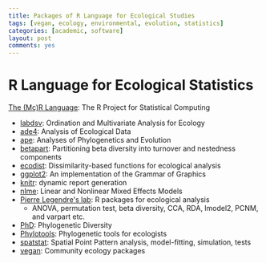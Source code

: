 ```yaml
---
title: Packages of R Language for Ecological Studies
tags: [vegan, ecology, environmental, evolution, statistics]
categories: [academic, software]
layout: post
comments: yes
---
```


# R Language for Ecological Statistics

[The (Mc)R Language](http://www.r-project.org): The R Project for Statistical Computing

-	[labdsv](http://cran.r-project.org/web/packages/labdsv/): Ordination and Multivariate Analysis for Ecology 
-	[ade4](http://cran.r-project.org/web/packages/ade4/index.html): Analysis of Ecological Data
-	[ape](http://cran.r-project.org/web/packages/ape/index.html): Analyses of Phylogenetics and Evolution
-	[betapart](http://cran.r-project.org/web/packages/betapart/index.html): Partitioning beta diversity into turnover and nestedness components
-	[ecodist](http://cran.r-project.org/web/packages/ecodist/index.html): Dissimilarity-based functions for ecological analysis
-	[ggplot2](http://cran.r-project.org/web/packages/ggplot2/index.html): An implementation of the Grammar of Graphics
-	[knitr](http://cran.r-project.org/web/packages/knitr/index.html): dynamic report generation
-	[nlme](http://cran.r-project.org/web/packages/nlme/index.html): Linear and Nonlinear Mixed Effects Models
-	[Pierre Legendre's lab](http://adn.biol.umontreal.ca/~numericalecology/Rcode/): R packages for ecological analysis
	-	ANOVA, permutation test, beta diversity, CCA, RDA, lmodel2, PCNM, and varpart etc.
-	[PhD](http://chao.stat.nthu.edu.tw/blog/software-download/phd/): Phylogenetic Diversity
-	[Phylotools](http://cran.r-project.org/web/packages/phylotools): Phylogenetic tools for ecologists
-	[spatstat](http://cran.r-project.org/web/packages/spatstat/index.html): Spatial Point Pattern analysis, model-fitting, simulation, tests
-	[vegan](http://cran.r-project.org/web/packages/vegan/index.html): Community ecology packages